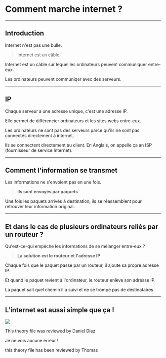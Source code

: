 # **Comment marche internet ?**

---

## **Introduction**

Internet n'est pas une bulle.

> Internet est un câble.

Internet est un câble sur lequel les ordinateurs peuvent communiquer entre-eux.

Les ordinateurs peuvent communiqer avec des serveurs.

---

## **IP**

Chaque serveur a une adresse unique, c'est une adresse IP.

Elle permet de différencier ordinateurs et les sites webs entre-eux.

Les ordinateurs ne sont pas des serveurs parce qu'ils ne sont pas connectés directement à internet.

Ils se connectent directement au client. En Anglais, on appelle ça an ISP (fournisseur de service Internet).

---

## **Comment l'information se transmet**

Les informations ne s'envoient pas en une fois.

> **Ils sont envoyés par paquets**

Une fois les paquets arrivés à destination, ils se réassemblent pour retrouver leur information original.

---

## **Et dans le cas de plusieurs ordinateurs reliés par un routeur ?**

Qu'est-ce-qui empêche les informations de se mélanger entre-eux ?

> **La solution est le routeur et l'adresse IP**

Chaque fois que le paquet passe par un routeur, il ajoute sa propre adresse IP.

Et quand le paquet revient à l'ordinateur, le routeur enlève son adresse IP.

La paquet sait quel chemin il a suivi et ne se trompe pas de destinataires.

---

## L'internet est aussi simple que ça !

![](https://i.insider.com/4df1262149e2ae725d0c0000)  

This theory file was reviewed by Daniel Diaz

Je ne vois aucune erreur ! 

this theory file has been reviewed by Thomas
